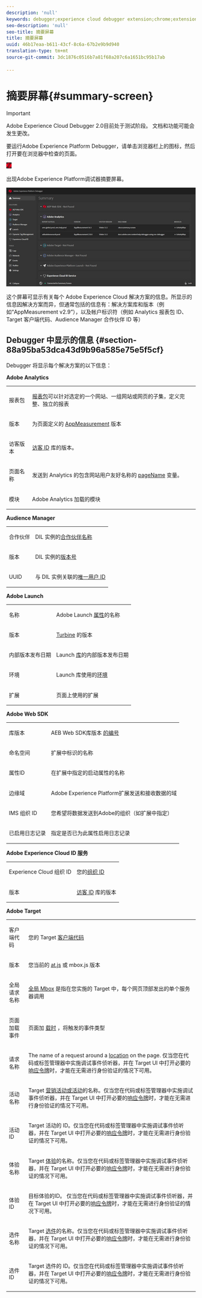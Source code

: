 ```yaml
---
description: 'null'
keywords: debugger;experience cloud debugger extension;chrome;extension;summary;clear;requests;summary screen;solution;information;analytics;target;dtm;audience manager;launch;id service
seo-description: 'null'
seo-title: 摘要屏幕
title: 摘要屏幕
uuid: 46b17eaa-b611-43cf-8c6a-67b2e9b9d940
translation-type: tm+mt
source-git-commit: 3dc1876c0516b7a81f68a207c6a1651bc95b17ab

---
```



# 摘要屏幕{#summary-screen}

>[!IMPORTANT]
>
>Adobe Experience Cloud Debugger 2.0目前处于测试阶段。 文档和功能可能会发生更改。

要运行Adobe Experience Platform Debugger，请单击浏览器栏上的图标，然后打开要在浏览器中检查的页面。

![](assets/start-icon.jpg)

出现Adobe Experience Platform调试器摘要屏幕。

![](assets/summary.jpg)

这个屏幕可显示有关每个 Adobe Experience Cloud 解决方案的信息。所显示的信息因解决方案而异，但通常包括的信息有：解决方案库和版本（例如“AppMeasurement v2.9”），以及帐户标识符（例如 Analytics 报表包 ID、Target 客户端代码、Audience Manager 合作伙伴 ID 等）

## Debugger 中显示的信息 {#section-88a95ba53dca43d9b96a585e75e5f5cf}

Debugger 将显示每个解决方案的以下信息：

**Adobe Analytics**

<table id="table_BEB9CC58E59D4D86BC895A8A51D84A2C"> 
 <tbody> 
  <tr> 
   <td colname="col1"> <p>报表包 </p> </td> 
   <td colname="col2"> <p><a href="https://experiencecloud.adobe.com/resources/help/zh_CN/reference/report_suites_admin.html" format="html" scope="external">报表包</a>可以针对选定的一个网站、一组网站或网页的子集，定义完整、独立的报表 </p> </td> 
  </tr> 
  <tr> 
   <td colname="col1"> <p>版本 </p> </td> 
   <td colname="col2"> <p>为页面定义的 <a href="https://experiencecloud.adobe.com/resources/help/zh_CN/sc/implement/appmeasure_mjs.html" format="html" scope="external">AppMeasurement</a> 版本 </p> </td> 
  </tr> 
  <tr> 
   <td colname="col1"> <p>访客版本 </p> </td> 
   <td colname="col2"> <p><a href="https://experiencecloud.adobe.com/resources/help/zh_CN/sc/implement/visid_analytics.html" format="html" scope="external">访客 ID</a> 库的版本。 </p> </td> 
  </tr> 
  <tr> 
   <td colname="col1"> <p>页面名称 </p> </td> 
   <td colname="col2"> <p>发送到 Analytics 的包含网站用户友好名称的 <a href="https://experiencecloud.adobe.com/resources/help/zh_CN/sc/implement/pageName.html" format="html" scope="external"> pageName</a> 变量。 </p> </td> 
  </tr> 
  <tr> 
   <td colname="col1"> <p>模块 </p> </td> 
   <td colname="col2"> <p>Adobe Analytics 加载的模块 </p> </td> 
  </tr> 
 </tbody> 
</table>

**Audience Manager**

<table id="table_784AEABADBDA4D14BB9A7A9CB9EF07C3"> 
 <tbody> 
  <tr> 
   <td colname="col1"> <p>合作伙伴 </p> </td> 
   <td colname="col2"> <p>DIL 实例的<a href="https://experiencecloud.adobe.com/resources/help/en_US/aam/r_dil_get_partner.html" format="html" scope="external">合作伙伴名称</a> </p> </td> 
  </tr> 
  <tr> 
   <td colname="col1"> <p>版本 </p> </td> 
   <td colname="col2"> <p>DIL 实例的<a href="https://experiencecloud.adobe.com/resources/help/en_US/aam/r_api_return_versions_dil.html" format="html" scope="external">版本号</a> </p> </td> 
  </tr> 
  <tr> 
   <td colname="col1"> <p>UUID </p> </td> 
   <td colname="col2"> <p>与 DIL 实例关联的<a href="https://experiencecloud.adobe.com/resources/help/en_US/aam/ids-in-aam.html" format="html" scope="external">唯一用户 ID</a> </p> </td> 
  </tr> 
 </tbody> 
</table>

**Adobe Launch**

<table id="table_E9574975444A407887E26514D1BB1601"> 
 <tbody> 
  <tr> 
   <td colname="col1"> <p>名称 </p> </td> 
   <td colname="col2"> <p>Adobe Launch <a href="https://docs.adobelaunch.com/administration/companies-and-properties" format="https" scope="external">属性</a>的名称 </p> </td> 
  </tr> 
  <tr> 
   <td colname="col1"> <p>版本 </p> </td> 
   <td colname="col2"> <p><a href="https://developer.adobelaunch.com/guides/extensions/turbine-free-variable/" format="https" scope="external">Turbine</a> 的版本 </p> </td> 
  </tr> 
  <tr> 
   <td colname="col1"> <p>内部版本发布日期 </p> </td> 
   <td colname="col2"> <p>Launch <a href="https://docs.adobelaunch.com/publishing/libraries" format="https" scope="external">库</a>的内部版本发布日期 </p> </td> 
  </tr> 
  <tr> 
   <td colname="col1"> <p>环境 </p> </td> 
   <td colname="col2"> <p>Launch 库使用的<a href="https://docs.adobelaunch.com/administration/environments" format="https" scope="external">环境</a> </p> </td> 
  </tr> 
  <tr> 
   <td colname="col1"> <p>扩展 </p> </td> 
   <td colname="col2"> <p>页面上使用的扩展 </p> </td> 
  </tr> 
 </tbody> 
</table>

**Adobe Web SDK**

<table id="table_DC76D63FA6EF4891906B9E1D3E4A8A6C"> 
 <tbody> 
  <tr> 
   <td colname="col1"> <p>库版本 </p> </td> 
   <td colname="col2"> <p>AEB Web SDK库版本 <a href="https://docs.adobe.com/content/help/en/launch/using/extensions-ref/adobe-extension/aep-extension/overview.html" format="html" scope="external">的编号</a> </p> </td> 
  </tr> 
  <tr> 
   <td colname="col1"> <p>命名空间</p> </td> 
   <td colname="col2"> <p>扩展中标识的名称</p> </td> 
  </tr> 
  <tr> 
   <td colname="col1"> <p>属性ID </p> </td> 
   <td colname="col2"> <p>在扩展中指定的启动属性的名称 </p> </td> 
  </tr> 
  <tr> 
   <td colname="col1"> <p>边缘域 </p> </td> 
   <td colname="col2"> <p>Adobe Experience Platform扩展发送和接收数据的域 </p> </td> 
  </tr> 
  <tr> 
   <td colname="col1"> <p>IMS 组织 ID </p> </td> 
   <td colname="col2"> <p>您希望将数据发送到Adobe的组织（如扩展中指定） </p> </td> 
  </tr> 
  <tr> 
   <td colname="col1"> <p>已启用日志记录 </p> </td> 
   <td colname="col2"> <p>指定是否已为此属性启用日志记录</p> </td> 
  </tr> 
 </tbody> 
</table>

**Adobe Experience Cloud ID 服务**

<table id="table_274CFCEFA8F34D16BB546B4669EC0209"> 
 <tbody> 
  <tr> 
   <td colname="col1"> <p>Experience Cloud 组织 ID </p> </td> 
   <td colname="col2"> <p>您的<a href="https://experiencecloud.adobe.com/resources/help/zh_CN/mcvid/" format="https" scope="external">组织 ID</a> </p> </td> 
  </tr> 
  <tr> 
   <td colname="col1"> <p>版本 </p> </td> 
   <td colname="col2"> <p><a href="https://experiencecloud.adobe.com/resources/help/zh_CN/sc/implement/visid_analytics.html" format="html" scope="external">访客 ID</a> 库的版本 </p> </td> 
  </tr> 
 </tbody> 
</table>

**Adobe Target**

<table id="table_D30E0CD20FB04E41862B22655136E043"> 
 <tbody> 
  <tr> 
   <td colname="col1"> <p>客户端代码 </p> </td> 
   <td colname="col2"> <p>您的 Target <a href="https://docs.adobe.com/content/help/zh-Hans/target/using/implement-target/client-side/deploy-at-js/implementing-target-without-a-tag-manager.html" format="html" scope="external">客户端代码</a> </p> </td> 
  </tr> 
  <tr> 
   <td colname="col1"> <p>版本 </p> </td> 
   <td colname="col2"> <p>您当前的 <a href="https://docs.adobe.com/content/help/zh-Hans/target/using/implement-target/client-side/target-atjs-versions.html" format="html" scope="external">at.js</a> 或 mbox.js 版本 </p> </td> 
  </tr> 
  <tr> 
   <td colname="col1"> <p>全局请求名称 </p> </td> 
   <td colname="col2"> <p><a href="https://docs.adobe.com/help/zh-Hans/target/using/implement-target/client-side/mbox-implement/global-mbox/understanding-global-mbox.html" format="html" scope="external">全局 Mbox</a> 是指在您实施的 Target 中，每个网页顶部发出的单个服务器调用 </p> </td> 
  </tr> 
  <tr> 
   <td colname="col1"> <p>页面加载事件 </p> </td> 
   <td colname="col2"> <p>页面加 <a href="https://docs.adobe.com/content/help/zh-Hans/launch/using/extensions-ref/adobe-extension/target-extension/overview.html" format="html" scope="external">载时</a> ，将触发的事件类型 </p> </td> 
  </tr> 
  <tr> 
   <td colname="col1"> <p>请求名称 </p> </td> 
   <td colname="col2"> <p>The name of a request around a <a href="https://docs.adobe.com/content/help/zh-Hans/target/using/implement-target/client-side/mbox-implement/global-mbox/understanding-global-mbox.html" format="html" scope="external"> location</a> on the page. 仅当您在代码或标签管理器中实施调试事件侦听器，并在 Target UI 中打开必要的<a href="https://docs.adobe.com/content/help/zh-Hans/target/using/administer/response-tokens.html" format="html" scope="external">响应令牌</a>时，才能在无需进行身份验证的情况下可用。 </p> </td> 
  </tr> 
  <tr> 
   <td colname="col1"> <p>活动名称 </p> </td> 
   <td colname="col2"> <p>Target <a href="https://docs.adobe.com/content/help/zh-Hans/target/using/activities/activities.html" format="html" scope="external">营销活动或活动</a>的名称。仅当您在代码或标签管理器中实施调试事件侦听器，并在 Target UI 中打开必要的<a href="https://docs.adobe.com/content/help/zh-Hans/target/using/administer/response-tokens.html" format="html" scope="external">响应令牌</a>时，才能在无需进行身份验证的情况下可用。 </p> </td> 
  </tr> 
  <tr> 
   <td colname="col1"> <p>活动 ID </p> </td> 
   <td colname="col2"> <p>Target 活动的 ID。仅当您在代码或标签管理器中实施调试事件侦听器，并在 Target UI 中打开必要的<a href="https://docs.adobe.com/content/help/zh-Hans/target/using/administer/response-tokens.html" format="html" scope="external">响应令牌</a>时，才能在无需进行身份验证的情况下可用。 </p> </td> 
  </tr> 
  <tr> 
   <td colname="col1"> <p>体验名称 </p> </td> 
   <td colname="col2"> <p>Target <a href="https://docs.adobe.com/content/help/zh-Hans/target/using/experiences/experiences.html" format="html" scope="external">体验</a>的名称。仅当您在代码或标签管理器中实施调试事件侦听器，并在 Target UI 中打开必要的<a href="https://docs.adobe.com/content/help/zh-Hans/target/using/administer/response-tokens.html" format="html" scope="external">响应令牌</a>时，才能在无需进行身份验证的情况下可用。 </p> </td> 
  </tr> 
  <tr> 
   <td colname="col1"> <p>体验ID </p> </td> 
   <td colname="col2"> <p>目标体验的ID。 仅当您在代码或标签管理器中实施调试事件侦听器，并在 Target UI 中打开必要的<a href="https://docs.adobe.com/content/help/zh-Hans/target/using/administer/response-tokens.html" format="html" scope="external">响应令牌</a>时，才能在无需进行身份验证的情况下可用。 </p> </td> 
  </tr> 
  <tr> 
   <td colname="col1"> <p>选件 名称</p> </td> 
   <td colname="col2"> <p>Target <a href="https://docs.adobe.com/content/help/zh-Hans/target/using/experiences/offers/manage-content.html" format="html" scope="external">选件</a>的名称。仅当您在代码或标签管理器中实施调试事件侦听器，并在 Target UI 中打开必要的<a href="https://docs.adobe.com/content/help/zh-Hans/target/using/administer/response-tokens.html" format="html" scope="external">响应令牌</a>时，才能在无需进行身份验证的情况下可用。 </p> </td> 
  </tr> 
  <tr> 
   <td colname="col1"> <p>选件 ID </p> </td> 
   <td colname="col2"> <p>Target 选件的 ID。仅当您在代码或标签管理器中实施调试事件侦听器，并在 Target UI 中打开必要的<a href="https://docs.adobe.com/content/help/zh-Hans/target/using/administer/response-tokens.html" format="html" scope="external">响应令牌</a>时，才能在无需进行身份验证的情况下可用。 </p> </td> 
  </tr> 
 </tbody> 
</table>

